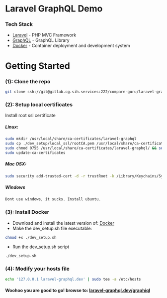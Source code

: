 # Laravel GraphQL Demo

### Tech Stack

* [Laravel] - PHP MVC Framework
* [GraphQL] - GraphQL Library
* [Docker] - Container deployment and development system

# Getting Started

### (1): Clone the repo
```sh
git clone ssh://git@gitlab.cg.sih.services:222/compare-guru/laravel-graphql-web.git
```
### (2): Setup local certificates
Install root ssl certificate
##### Linux:

```sh
sudo mkdir /usr/local/share/ca-certificates/laravel-graphql
sudo cp ./dev_setup/local_ssl/rootCA.pem /usr/local/share/ca-certificates/laravel-graphql/laravel-graphql.dev.pem
sudo chmod 0755 /usr/local/share/ca-certificates/laravel-graphql/ && sudo chmod 0644 /usr/local/share/ca-certificates/laravel-graphql/laravel-graphql.dev.pem
sudo update-ca-certificates
```

##### Mac OSX:

```sh
sudo security add-trusted-cert -d -r trustRoot -k /Library/Keychains/System.keychain ./dev_setup/local_ssl/rootCA.pem
```

##### Windows
```sh
Dont use windows, it sucks. Install ubuntu.
```

### (3): Install Docker
* Download and install the latest version of: [Docker]
* Make the dev_setup.sh file executable:
```sh
chmod +x ./dev_setup.sh
```
* Run the dev_setup.sh script
```sh
./dev_setup.sh
```

### (4): Modify your hosts file
```sh
echo '127.0.0.1 laravel-graphql.dev' | sudo tee -a /etc/hosts
```

#### Woohoo you are good to go! browse to: [laravel-graphql.dev/graphiql](https://laravel-graphql.dev/graphiql)

[Laravel]: <https://laravel.com>
[GraphQL]: <https://github.com/Folkloreatelier/laravel-graphql>
[Docker]: <https://docs.docker.com/>
